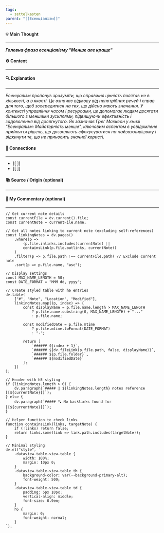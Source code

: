 ```yaml
---
tags:
  - zettelkasten
parent: "[[Есенціалізм]]"
---
```

#### 💡 Main Thought  
---
***Головна фраза есенціалізму "Менше але краще"***

#### ⚙ Context  
---


#### 🔍 Explanation  
---
*Есенціалізм пропонує зрозуміти, що справжня цінність полягає не в кількості, а в якості. Це означає відмову від непотрібних речей і справ для того, щоб зосередитися на тих, що дійсно мають значення. У контексті управління часом і ресурсами, це допомагає людям досягати більшого з меншими зусиллями, підвищуючи ефективність і задоволення від досягнутого. Як зазначає Грег Маккеон у книзі "Есенціалізм: Майстерність менше", ключовим аспектом є усвідомлене прийняття рішень, що дозволяють сфокусуватися на найважливішому і відкинути те, що не приносить значної користі.*

#### 🧱 Connections  
---
- [[ ]]  
- [[ ]]


#### 📚 Source / Origin (optional)  
---


#### 🧠 My Commentary (optional)  
---


```dataviewjs
// Get current note details
const currentFile = dv.current().file;
const currentNote = currentFile.name;

// Get all notes linking to current note (excluding self-references)
const linkingNotes = dv.pages()
    .where(p => 
        (p.file.inlinks.includes(currentNote) || 
        containsLink(p.file.outlinks, currentNote))
    )
    .filter(p => p.file.path !== currentFile.path) // Exclude current note
    .sort(p => p.file.name, "asc");

// Display settings
const MAX_NAME_LENGTH = 50;
const DATE_FORMAT = "MMM dd, yyyy";

// Create styled table with h6 entries
dv.table(
    ["#", "Note", "Location", "Modified"],
    linkingNotes.map((p, index) => {
        const displayName = p.file.name.length > MAX_NAME_LENGTH
            ? p.file.name.substring(0, MAX_NAME_LENGTH) + "..." 
            : p.file.name;
        
        const modifiedDate = p.file.mtime 
            ? p.file.mtime.toFormat(DATE_FORMAT) 
            : "-";

        return [
            `###### ${index + 1}`,
            `###### ${dv.fileLink(p.file.path, false, displayName)}`,
            `###### ${p.file.folder}`,
            `###### ${modifiedDate}`
        ];
    })
);

// Header with h5 styling
if (linkingNotes.length > 0) {
    dv.paragraph(`##### 📌 ${linkingNotes.length} notes reference [[${currentNote}]]`);
} else {
    dv.paragraph(`##### 🔍 No backlinks found for [[${currentNote}]]`);
}

// Helper function to check links
function containsLink(links, targetNote) {
    if (!links) return false;
    return links.some(link => link.path.includes(targetNote));
}

// Minimal styling
dv.el("style", `
    .dataview.table-view-table {
        width: 100%;
        margin: 10px 0;
    }
    .dataview.table-view-table th {
        background-color: var(--background-primary-alt);
        font-weight: 500;
    }
    .dataview.table-view-table td {
        padding: 6px 10px;
        vertical-align: middle;
        font-size: 0.9em;
    }
    h6 {
        margin: 0;
        font-weight: normal;
    }
`);
```